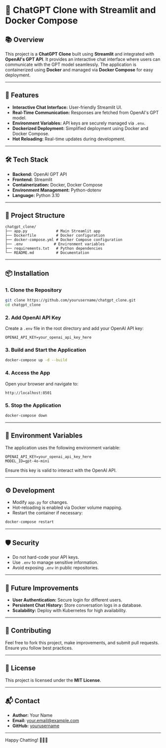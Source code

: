 # 🤖 ChatGPT Clone with Streamlit and Docker Compose

## 📚 Overview

This project is a **ChatGPT Clone** built using **Streamlit** and integrated with **OpenAI's GPT API**. It provides an interactive chat interface where users can communicate with the GPT model seamlessly. The application is containerized using **Docker** and managed via **Docker Compose** for easy deployment.

---

## 🚀 Features

- **Interactive Chat Interface:** User-friendly Streamlit UI.
- **Real-Time Communication:** Responses are fetched from OpenAI's GPT model.
- **Environment Variables:** API keys are securely managed via `.env`.
- **Dockerized Deployment:** Simplified deployment using Docker and Docker Compose.
- **Hot Reloading:** Real-time updates during development.

---

## 🛠️ Tech Stack

- **Backend:** OpenAI GPT API
- **Frontend:** Streamlit
- **Containerization:** Docker, Docker Compose
- **Environment Management:** Python-dotenv
- **Language:** Python 3.10

---

## 📂 Project Structure

```
chatgpt_clone/
├── app.py             # Main Streamlit app
├── Dockerfile         # Docker configuration
├── docker-compose.yml # Docker Compose configuration
├── .env              # Environment variables
├── requirements.txt   # Python dependencies
└── README.md          # Documentation
```

---

## 📦 Installation

### 1. Clone the Repository

```bash
git clone https://github.com/yourusername/chatgpt_clone.git
cd chatgpt_clone
```

### 2. Add OpenAI API Key

Create a `.env` file in the root directory and add your OpenAI API key:

```env
OPENAI_API_KEY=your_openai_api_key_here
```

### 3. Build and Start the Application

```bash
docker-compose up -d --build
```

### 4. Access the App

Open your browser and navigate to:

```
http://localhost:8501
```

### 5. Stop the Application

```bash
docker-compose down
```

---

## 🧠 Environment Variables

The application uses the following environment variable:

```env
OPENAI_API_KEY=your_openai_api_key_here
MODEL_ID=gpt-4o-mini
```

Ensure this key is valid to interact with the OpenAI API.

---

## ⚙️ Development

- Modify `app.py` for changes.
- Hot-reloading is enabled via Docker volume mapping.
- Restart the container if necessary:

```bash
docker-compose restart
```

---

## 🛡️ Security

- Do not hard-code your API keys.
- Use `.env` to manage sensitive information.
- Avoid exposing `.env` in public repositories.

---

## 🧠 Future Improvements

- **User Authentication:** Secure login for different users.
- **Persistent Chat History:** Store conversation logs in a database.
- **Scalability:** Deploy with Kubernetes for high availability.

---

## 🤝 Contributing

Feel free to fork this project, make improvements, and submit pull requests. Ensure you follow best practices.

---

## 📜 License

This project is licensed under the **MIT License**.

---

## 📬 Contact

- **Author:** Your Name
- **Email:** your.email@example.com
- **GitHub:** [yourusername](https://github.com/yourusername)

---

Happy Chatting! 🚀🤖✨
